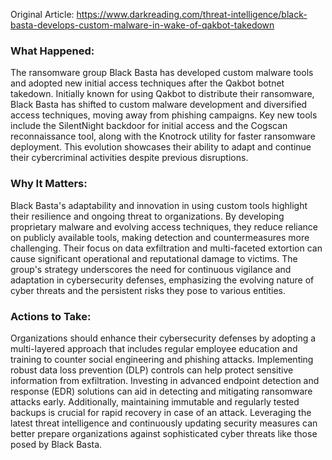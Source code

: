Original Article: https://www.darkreading.com/threat-intelligence/black-basta-develops-custom-malware-in-wake-of-qakbot-takedown

### What Happened:

The ransomware group Black Basta has developed custom malware tools and adopted new initial access techniques after the Qakbot botnet takedown. Initially known for using Qakbot to distribute their ransomware, Black Basta has shifted to custom malware development and diversified access techniques, moving away from phishing campaigns. Key new tools include the SilentNight backdoor for initial access and the Cogscan reconnaissance tool, along with the Knotrock utility for faster ransomware deployment. This evolution showcases their ability to adapt and continue their cybercriminal activities despite previous disruptions.

### Why It Matters:

Black Basta's adaptability and innovation in using custom tools highlight their resilience and ongoing threat to organizations. By developing proprietary malware and evolving access techniques, they reduce reliance on publicly available tools, making detection and countermeasures more challenging. Their focus on data exfiltration and multi-faceted extortion can cause significant operational and reputational damage to victims. The group's strategy underscores the need for continuous vigilance and adaptation in cybersecurity defenses, emphasizing the evolving nature of cyber threats and the persistent risks they pose to various entities.

### Actions to Take:

Organizations should enhance their cybersecurity defenses by adopting a multi-layered approach that includes regular employee education and training to counter social engineering and phishing attacks. Implementing robust data loss prevention (DLP) controls can help protect sensitive information from exfiltration. Investing in advanced endpoint detection and response (EDR) solutions can aid in detecting and mitigating ransomware attacks early. Additionally, maintaining immutable and regularly tested backups is crucial for rapid recovery in case of an attack. Leveraging the latest threat intelligence and continuously updating security measures can better prepare organizations against sophisticated cyber threats like those posed by Black Basta.